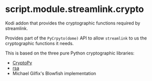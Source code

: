 script.module.streamlink.crypto
===============================

Kodi addon that provides the cryptographic functions required by streamlink.

Provides part of the `PyCrpyto(dome)` API to allow `streamlink` to us the
cryptographic functions it needs.

This is based on the three pure Python cryptographic libraries:
 * [CryptoPy](https://pypi.python.org/pypi/cryptopy)
 * [rsa](https://pypi.python.org/pypi/rsa)
 * Michael Gilfix's Blowfish implementation
